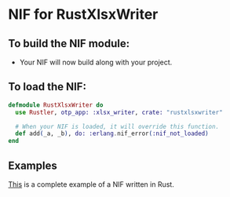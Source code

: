 # NIF for RustXlsxWriter

## To build the NIF module:

- Your NIF will now build along with your project.

## To load the NIF:

```elixir
defmodule RustXlsxWriter do
  use Rustler, otp_app: :xlsx_writer, crate: "rustxlsxwriter"

  # When your NIF is loaded, it will override this function.
  def add(_a, _b), do: :erlang.nif_error(:nif_not_loaded)
end
```

## Examples

[This](https://github.com/rusterlium/NifIo) is a complete example of a NIF written in Rust.

